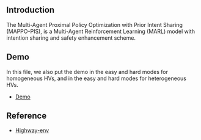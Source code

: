## Introduction
The Multi-Agent Proximal Policy Optimization with Prior Intent Sharing (MAPPO-PIS), is a Multi-Agent Reinforcement Learning (MARL) model with intention sharing and safety enhancement scheme.

## Demo
In this file, we also put the demo in the easy and hard modes for homogeneous HVs, and in the easy and hard modes for heterogeneous HVs.
- [Demo](https://github.com/CCCC1dhcgd/A-MAPPO-PIS/blob/master/demo_MAPPO-PIS.mp4)

## Reference
- [Highway-env](https://github.com/eleurent/highway-env)




